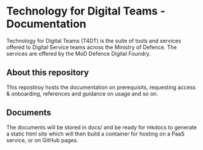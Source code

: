 # Technology for Digital Teams - Documentation

Technology for Digital Teams (T4DT) is the suite of tools and services 
offered to Digital Service teams across the Ministry of Defence. The 
services are offered by the MoD Defence Digital Foundry.

## About this repository

This repostiroy hosts the documentation on prerequisits, requesting access & onboarding, references and guidance on usage and so on. 

## Documents

The documents will be stored in docs/ and be ready for mkdocs to generate a static html site which will then build a container for hosting on a PaaS service, or on GitHub pages.